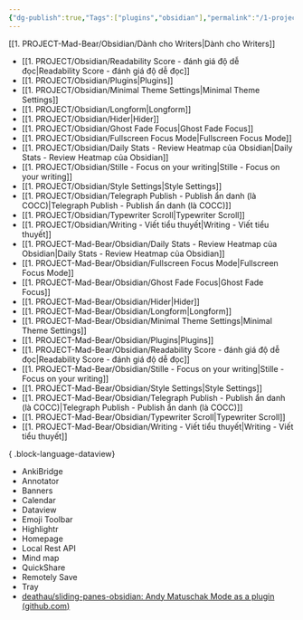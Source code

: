 ```yaml
---
{"dg-publish":true,"Tags":["plugins","obsidian"],"permalink":"/1-project-mad-bear/obsidian/plugins/","dgPassFrontmatter":true}
---
```



[[1. PROJECT-Mad-Bear/Obsidian/Dành cho Writers\|Dành cho Writers]]

- [[1. PROJECT/Obsidian/Readability Score - đánh giá độ dễ đọc\|Readability Score - đánh giá độ dễ đọc]]
- [[1. PROJECT/Obsidian/Plugins\|Plugins]]
- [[1. PROJECT/Obsidian/Minimal Theme Settings\|Minimal Theme Settings]]
- [[1. PROJECT/Obsidian/Longform\|Longform]]
- [[1. PROJECT/Obsidian/Hider\|Hider]]
- [[1. PROJECT/Obsidian/Ghost Fade Focus\|Ghost Fade Focus]]
- [[1. PROJECT/Obsidian/Fullscreen Focus Mode\|Fullscreen Focus Mode]]
- [[1. PROJECT/Obsidian/Daily Stats - Review Heatmap của Obsidian\|Daily Stats - Review Heatmap của Obsidian]]
- [[1. PROJECT/Obsidian/Stille - Focus on your writing\|Stille - Focus on your writing]]
- [[1. PROJECT/Obsidian/Style Settings\|Style Settings]]
- [[1. PROJECT/Obsidian/Telegraph Publish - Publish ẩn danh (là COCC)\|Telegraph Publish - Publish ẩn danh (là COCC)]]
- [[1. PROJECT/Obsidian/Typewriter Scroll\|Typewriter Scroll]]
- [[1. PROJECT/Obsidian/Writing - Viết tiểu thuyết\|Writing - Viết tiểu thuyết]]
- [[1. PROJECT-Mad-Bear/Obsidian/Daily Stats - Review Heatmap của Obsidian\|Daily Stats - Review Heatmap của Obsidian]]
- [[1. PROJECT-Mad-Bear/Obsidian/Fullscreen Focus Mode\|Fullscreen Focus Mode]]
- [[1. PROJECT-Mad-Bear/Obsidian/Ghost Fade Focus\|Ghost Fade Focus]]
- [[1. PROJECT-Mad-Bear/Obsidian/Hider\|Hider]]
- [[1. PROJECT-Mad-Bear/Obsidian/Longform\|Longform]]
- [[1. PROJECT-Mad-Bear/Obsidian/Minimal Theme Settings\|Minimal Theme Settings]]
- [[1. PROJECT-Mad-Bear/Obsidian/Plugins\|Plugins]]
- [[1. PROJECT-Mad-Bear/Obsidian/Readability Score - đánh giá độ dễ đọc\|Readability Score - đánh giá độ dễ đọc]]
- [[1. PROJECT-Mad-Bear/Obsidian/Stille - Focus on your writing\|Stille - Focus on your writing]]
- [[1. PROJECT-Mad-Bear/Obsidian/Style Settings\|Style Settings]]
- [[1. PROJECT-Mad-Bear/Obsidian/Telegraph Publish - Publish ẩn danh (là COCC)\|Telegraph Publish - Publish ẩn danh (là COCC)]]
- [[1. PROJECT-Mad-Bear/Obsidian/Typewriter Scroll\|Typewriter Scroll]]
- [[1. PROJECT-Mad-Bear/Obsidian/Writing - Viết tiểu thuyết\|Writing - Viết tiểu thuyết]]

{ .block-language-dataview}

- AnkiBridge
- Annotator
- Banners
- Calendar
- Dataview
- Emoji Toolbar
- Highlightr
- Homepage
- Local Rest API
- Mind map
- QuickShare
- Remotely Save
- Tray
- [deathau/sliding-panes-obsidian: Andy Matuschak Mode as a plugin (github.com)](https://github.com/deathau/sliding-panes-obsidian)

